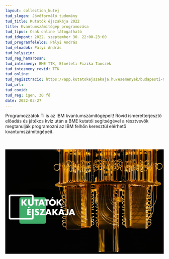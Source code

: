 ```yaml
---
layout: collection_kutej
tud_slogen: Jövőformáló tudomány
tud_title: Kutatók éjszakája 2022
title: Kvantumszámítógép programozása
tud_tipus: Csak online látogatható
tud_idopont: 2022. szeptember 30. 22:00-23:00
tud_programfelelos: Pályi András
tud_eloadok: Pályi András
tud_helyszin: 
tud_reg_hamarosan:
tud_intezmeny: BME TTK, Elméleti Fizika Tanszék
tud_intezmeny_rovid: TTK
tud_online:
tud_regisztracio: https://app.kutatokejszakaja.hu/esemenyek/budapesti-muszaki-es-gazdasagtudomanyi-egyetem/kvantumszamitogep-programozasa
tud_url:
tud_covid:
tud_reg: igen, 30 fő
date: 2022-03-27
---
```

Programozzátok Ti is az IBM kvantumszámítógépeit! Rövid ismeretterjesztő előadás és játékos kvíz után a BME kutatói segítségével a résztvevők megtanulják programozni az IBM felhőn keresztül elérhető kvantumszámítógépeit. 

<br><br>
<img src="images/kvantumszamitogepek_programozasa_2022.png" max-width="500" class="center"> 


